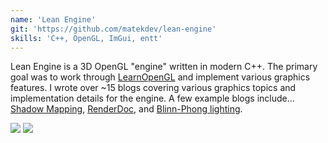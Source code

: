 ```yaml
---
name: 'Lean Engine'
git: 'https://github.com/matekdev/lean-engine'
skills: 'C++, OpenGL, ImGui, entt'
---
```


Lean Engine is a 3D OpenGL "engine" written in modern C++. The primary goal was to work through [LearnOpenGL](https://learnopengl.com/) and implement various graphics features. I wrote over ~15 blogs covering various graphics topics and implementation details for the engine. A few example blogs include... [Shadow Mapping](https://matek.dev/blog/basedlogs-14/), [RenderDoc](https://matek.dev/blog/basedlogs-7/), and [Blinn-Phong lighting](https://matek.dev/blog/basedlogs-13/).

<Img src="ex1.jpg" />

<Img src="ex2.jpg" />
